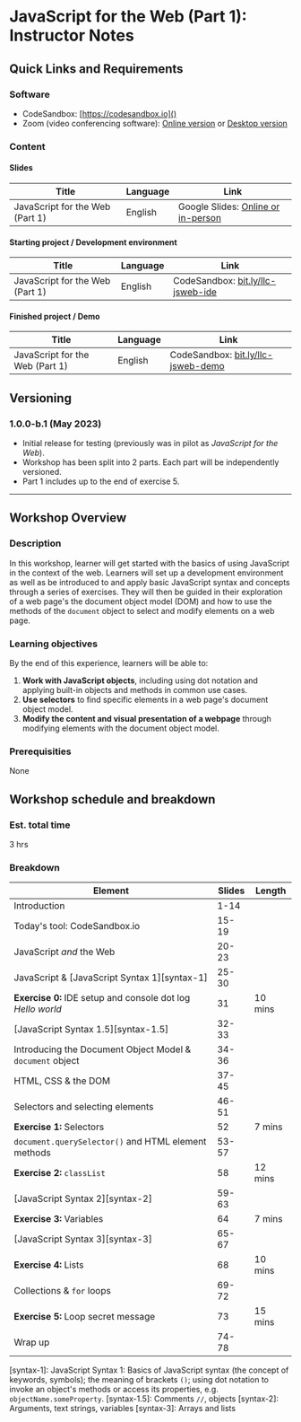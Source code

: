 # JavaScript for the Web (Part 1): Instructor Notes

## Quick Links and Requirements

### Software

* CodeSandbox: [https://codesandbox.io]()
* Zoom (video conferencing software): [Online version](https://zoom.us) or [Desktop version](https://zoom.us/download)

### Content

#### __Slides__

Title | Language | Link 
--- | --- | ---
JavaScript for the Web (Part 1) | English | Google Slides: [Online or in-person](https://docs.google.com/presentation/d/1qD9WIVqXdVBYNJKsi56jDBqspmrNbFa5BZaEzTEDS0c/edit?usp=share_link)


#### __Starting project / Development environment__

Title | Language | Link 
--- | --- | ---
JavaScript for the Web (Part 1) | English | CodeSandbox: [bit.ly/llc-jsweb-ide](https://bit.ly/llc-jsweb-ide)

#### __Finished project / Demo__
Title | Language | Link 
--- | --- | ---
JavaScript for the Web (Part 1) | English | CodeSandbox: [bit.ly/llc-jsweb-demo](https://bit.ly/llc-jsweb-demo)

## Versioning
### 1.0.0-b.1 (May 2023)
* Initial release for testing (previously was in pilot as _JavaScript for the Web_).
* Workshop has been split into 2 parts. Each part will be independently versioned.
* Part 1 includes up to the end of exercise 5.

---

## Workshop Overview

### Description

In this workshop, learner will get started with the basics of using JavaScript in the context of the web. Learners will set up a development environment as well as be introduced to and apply basic JavaScript syntax and concepts through a series of exercises. They will then be guided in their exploration of a web page's the document object model (DOM) and how to use the methods of the `document` object to select and modify elements on a web page. 

### Learning objectives

By the end of this experience, learners will be able to:
1. __Work with JavaScript objects__, including using dot notation and applying built-in objects and methods in common use cases.
2. __Use selectors__ to find specific elements in a web page's document object model.
3. __Modify the content and visual presentation of a webpage__ through modifying elements with the document object model.

### Prerequisities
None

## Workshop schedule and breakdown

### Est. total time
3 hrs 

### Breakdown

Element | Slides | Length
--- | --- | ---
Introduction | 1-14 |
Today's tool: CodeSandbox.io | 15-19 |
JavaScript _and_ the Web | 20-23 |
JavaScript & [JavaScript Syntax 1][syntax-1] | 25-30
__Exercise 0:__ IDE setup and console dot log _Hello world_ | 31 | 10 mins 
[JavaScript Syntax 1.5][syntax-1.5] | 32-33
Introducing the Document Object Model & `document` object | 34-36
HTML, CSS & the DOM | 37-45 |
Selectors and selecting elements | 46-51 |
__Exercise 1:__ Selectors | 52 | 7 mins
`document.querySelector()` and HTML element methods | 53-57 |
__Exercise 2:__ `classList` | 58 | 12 mins
[JavaScript Syntax 2][syntax-2] | 59-63 |
__Exercise 3:__ Variables | 64 | 7 mins
[JavaScript Syntax 3][syntax-3] | 65-67 |
__Exercise 4:__ Lists | 68 | 10 mins
Collections & `for` loops | 69-72 | 
__Exercise 5:__ Loop secret message | 73 | 15 mins
Wrap up | 74-78 | 

[syntax-1]: JavaScript Syntax 1: Basics of JavaScript syntax (the concept of keywords, symbols); the meaning of brackets `()`; using dot notation to invoke an object's methods or access its properties, e.g. `objectName.someProperty`.
[syntax-1.5]: Comments `//`, objects
[syntax-2]: Arguments, text strings, variables
[syntax-3]: Arrays and lists